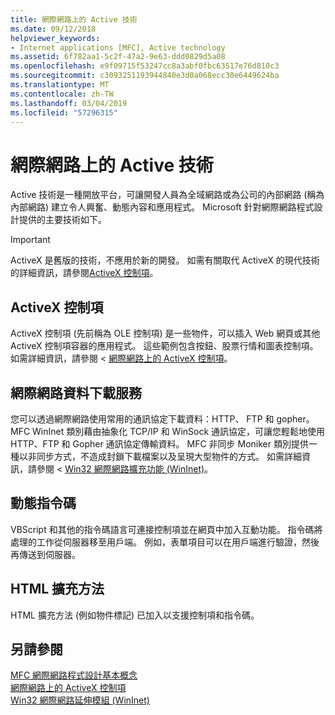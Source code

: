 ```yaml
---
title: 網際網路上的 Active 技術
ms.date: 09/12/2018
helpviewer_keywords:
- Internet applications [MFC], Active technology
ms.assetid: 6f782aa1-5c2f-47a2-9e63-ddd0829d5a08
ms.openlocfilehash: e9f09715f53247cc8a3abf0fbc63517e76d810c3
ms.sourcegitcommit: c3093251193944840e3d0a068ecc30e6449624ba
ms.translationtype: MT
ms.contentlocale: zh-TW
ms.lasthandoff: 03/04/2019
ms.locfileid: "57296315"
---
```

# <a name="active-technology-on-the-internet"></a>網際網路上的 Active 技術

Active 技術是一種開放平台，可讓開發人員為全域網路或為公司的內部網路 (稱為內部網路) 建立令人興奮、動態內容和應用程式。 Microsoft 針對網際網路程式設計提供的主要技術如下。

>[!IMPORTANT]
> ActiveX 是舊版的技術，不應用於新的開發。 如需有關取代 ActiveX 的現代技術的詳細資訊，請參閱[ActiveX 控制項](activex-controls.md)。

## <a name="activex-controls"></a>ActiveX 控制項

ActiveX 控制項 (先前稱為 OLE 控制項) 是一些物件，可以插入 Web 網頁或其他 ActiveX 控制項容器的應用程式。 這些範例包含按鈕、股票行情和圖表控制項。 如需詳細資訊，請參閱 <<c0> [ 網際網路上的 ActiveX 控制項](../mfc/activex-controls-on-the-internet.md)。

## <a name="internet-data-download-services"></a>網際網路資料下載服務

您可以透過網際網路使用常用的通訊協定下載資料：HTTP、 FTP 和 gopher。 MFC WinInet 類別藉由抽象化 TCP/IP 和 WinSock 通訊協定，可讓您輕鬆地使用 HTTP、FTP 和 Gopher 通訊協定傳輸資料。 MFC 非同步 Moniker 類別提供一種以非同步方式，不造成封鎖下載檔案以及呈現大型物件的方式。 如需詳細資訊，請參閱 < [Win32 網際網路擴充功能 (WinInet)](../mfc/win32-internet-extensions-wininet.md)。

## <a name="active-scripts"></a>動態指令碼

VBScript 和其他的指令碼語言可連接控制項並在網頁中加入互動功能。 指令碼將處理的工作從伺服器移至用戶端。 例如，表單項目可以在用戶端進行驗證，然後再傳送到伺服器。

## <a name="html-extensions"></a>HTML 擴充方法

HTML 擴充方法 (例如物件標記) 已加入以支援控制項和指令碼。

## <a name="see-also"></a>另請參閱

[MFC 網際網路程式設計基本概念](../mfc/mfc-internet-programming-basics.md)<br/>
[網際網路上的 ActiveX 控制項](../mfc/activex-controls-on-the-internet.md)<br/>
[Win32 網際網路延伸模組 (WinInet)](../mfc/win32-internet-extensions-wininet.md)
